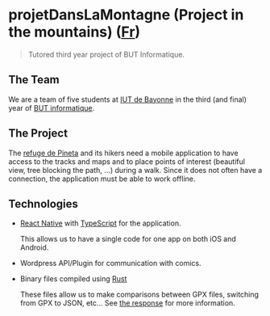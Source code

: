 # projetDansLaMontagne (Project in the mountains) ([Fr](./README.md))
> Tutored third year project of BUT Informatique.

## The Team

We are a team of five students at [IUT de Bayonne](https://www.iutbayonne.univ-pau.fr/presentation.html) in the third (and final) year of [BUT informatique](https://www.iutbayonne.univ-pau.fr/but/informatique).

## The Project

The [refuge de Pineta](https://www.valpineta.eu/en/el-refugio/) and its hikers need a mobile application to have access to the tracks and maps and to place points of interest (beautiful view, tree blocking the path, ...) during a walk. Since it does not often have a connection, the application must be able to work offline.

## Technologies
- [React Native](https://reactnative.dev/) with [TypeScript](https://www.typescriptlang.org/) for the application.

  This allows us to have a single code for one app on both iOS and Android.
- Wordpress API/Plugin for communication with comics.
- Binary files compiled using [Rust](https://www.rust-lang.org/)

  These files allow us to make comparisons between GPX files, switching from GPX to JSON, etc... See [the response](https://github.com/projetDansLaMontagne/gpx-coords-tools) for more information.
